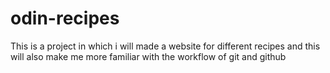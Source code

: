 # odin-recipes
This is a project in which i will made a website for different recipes and this will also make me more familiar with the workflow of git and github